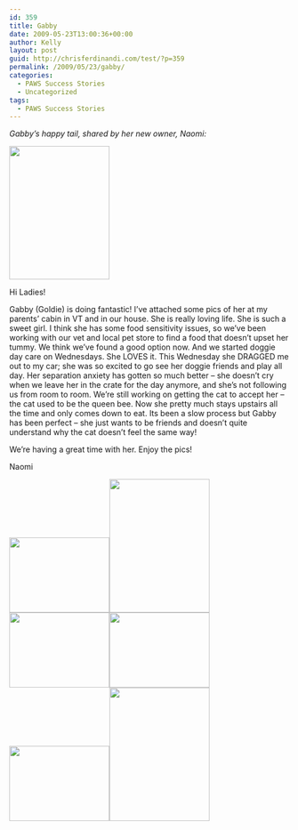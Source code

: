 ```yaml
---
id: 359
title: Gabby
date: 2009-05-23T13:00:36+00:00
author: Kelly
layout: post
guid: http://chrisferdinandi.com/test/?p=359
permalink: /2009/05/23/gabby/
categories:
  - PAWS Success Stories
  - Uncategorized
tags:
  - PAWS Success Stories
---
```

_Gabby&#8217;s happy tail, shared by her new owner, Naomi:_

<img src="https://pawsnewengland.com/wp-content/uploads/2009/05/image0220.jpg" alt="" title="image02" width="180" height="240" class="alignleft size-full wp-image-776" />

Hi Ladies!

Gabby (Goldie) is doing fantastic! I&#8217;ve attached some pics of her at my parents&#8217; cabin in VT and in our house. She is really loving life. She is such a sweet girl. I think she has some food sensitivity issues, so we&#8217;ve been working with our vet and local pet store to find a food that doesn&#8217;t upset her tummy. We think we&#8217;ve found a good option now. And we started doggie day care on Wednesdays. She LOVES it. This Wednesday she DRAGGED me out to my car; she was so excited to go see her doggie friends and play all day. Her separation anxiety has gotten so much better &#8211; she doesn&#8217;t cry when we leave her in the crate for the day anymore, and she&#8217;s not following us from room to room. We&#8217;re still working on getting the cat to accept her &#8211; the cat used to be the queen bee. Now she pretty much stays upstairs all the time and only comes down to eat. Its been a slow process but Gabby has been perfect &#8211; she just wants to be friends and doesn&#8217;t quite understand why the cat doesn&#8217;t feel the same way!

We&#8217;re having a great time with her. Enjoy the pics!

Naomi

<img src="https://pawsnewengland.com/wp-content/uploads/2009/05/image0122.jpg" alt="" title="image01" width="180" height="135" class="alignleft size-full wp-image-777" /><img src="https://pawsnewengland.com/wp-content/uploads/2009/05/image0318.jpg" alt="" title="image03" width="180" height="240" class="alignleft size-full wp-image-778" /><img src="https://pawsnewengland.com/wp-content/uploads/2009/05/image049.jpg" alt="" title="image04" width="180" height="135" class="alignleft size-full wp-image-779" /><img src="https://pawsnewengland.com/wp-content/uploads/2009/05/image055.jpg" alt="" title="image05" width="180" height="135" class="alignleft size-full wp-image-780" /><img src="https://pawsnewengland.com/wp-content/uploads/2009/05/image062.jpg" alt="" title="image06" width="180" height="135" class="alignleft size-full wp-image-781" /><img src="https://pawsnewengland.com/wp-content/uploads/2009/05/image071.jpg" alt="" title="image07" width="180" height="240" class="alignleft size-full wp-image-782" />

<div class="clear">
</div>